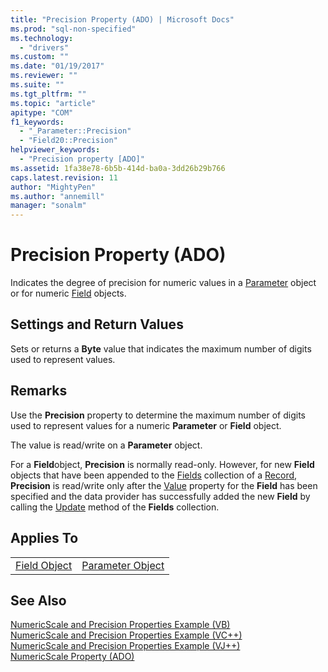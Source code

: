 ```yaml
---
title: "Precision Property (ADO) | Microsoft Docs"
ms.prod: "sql-non-specified"
ms.technology:
  - "drivers"
ms.custom: ""
ms.date: "01/19/2017"
ms.reviewer: ""
ms.suite: ""
ms.tgt_pltfrm: ""
ms.topic: "article"
apitype: "COM"
f1_keywords: 
  - "_Parameter::Precision"
  - "Field20::Precision"
helpviewer_keywords: 
  - "Precision property [ADO]"
ms.assetid: 1fa38e78-6b5b-414d-ba0a-3dd26b29b766
caps.latest.revision: 11
author: "MightyPen"
ms.author: "annemill"
manager: "sonalm"
---
```

# Precision Property (ADO)
Indicates the degree of precision for numeric values in a [Parameter](../../../ado/reference/ado-api/parameter-object.md) object or for numeric [Field](../../../ado/reference/ado-api/field-object.md) objects.  
  
## Settings and Return Values  
 Sets or returns a **Byte** value that indicates the maximum number of digits used to represent values.  
  
## Remarks  
 Use the **Precision** property to determine the maximum number of digits used to represent values for a numeric **Parameter** or **Field** object.  
  
 The value is read/write on a **Parameter** object.  
  
 For a **Field**object, **Precision** is normally read-only. However, for new **Field** objects that have been appended to the [Fields](../../../ado/reference/ado-api/fields-collection-ado.md) collection of a [Record](../../../ado/reference/ado-api/record-object-ado.md), **Precision** is read/write only after the [Value](../../../ado/reference/ado-api/value-property-ado.md) property for the **Field** has been specified and the data provider has successfully added the new **Field** by calling the [Update](../../../ado/reference/ado-api/update-method.md) method of the **Fields** collection.  
  
## Applies To  
  
|||  
|-|-|  
|[Field Object](../../../ado/reference/ado-api/field-object.md)|[Parameter Object](../../../ado/reference/ado-api/parameter-object.md)|  
  
## See Also  
 [NumericScale and Precision Properties Example (VB)](../../../ado/reference/ado-api/numericscale-and-precision-properties-example-vb.md)   
 [NumericScale and Precision Properties Example (VC++)](../../../ado/reference/ado-api/numericscale-and-precision-properties-example-vc.md)   
 [NumericScale and Precision Properties Example (VJ++)](../../../ado/reference/ado-api/numericscale-and-precision-properties-example-vj.md)   
 [NumericScale Property (ADO)](../../../ado/reference/ado-api/numericscale-property-ado.md)